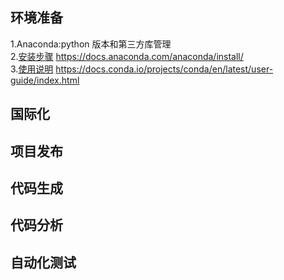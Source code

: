 ## 环境准备
1.Anaconda:python 版本和第三方库管理  
2.[安装步骤](https://docs.anaconda.com/anaconda/install/) https://docs.anaconda.com/anaconda/install/  
3.[使用说明](https://docs.conda.io/projects/conda/en/latest/user-guide/index.html) https://docs.conda.io/projects/conda/en/latest/user-guide/index.html
## 国际化
## 项目发布
## 代码生成
## 代码分析
## 自动化测试